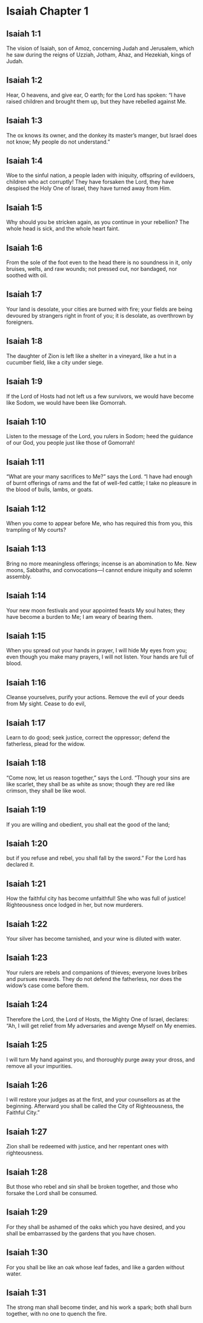 # Isaiah Chapter 1

## Isaiah 1:1

The vision of Isaiah, son of Amoz, concerning Judah and Jerusalem, which he saw during the reigns of Uzziah, Jotham, Ahaz, and Hezekiah, kings of Judah.

## Isaiah 1:2

Hear, O heavens, and give ear, O earth; for the Lord has spoken: “I have raised children and brought them up, but they have rebelled against Me.

## Isaiah 1:3

The ox knows its owner, and the donkey its master’s manger, but Israel does not know; My people do not understand.”

## Isaiah 1:4

Woe to the sinful nation, a people laden with iniquity, offspring of evildoers, children who act corruptly! They have forsaken the Lord, they have despised the Holy One of Israel, they have turned away from Him.

## Isaiah 1:5

Why should you be stricken again, as you continue in your rebellion? The whole head is sick, and the whole heart faint.

## Isaiah 1:6

From the sole of the foot even to the head there is no soundness in it, only bruises, welts, and raw wounds; not pressed out, nor bandaged, nor soothed with oil.

## Isaiah 1:7

Your land is desolate, your cities are burned with fire; your fields are being devoured by strangers right in front of you; it is desolate, as overthrown by foreigners.

## Isaiah 1:8

The daughter of Zion is left like a shelter in a vineyard, like a hut in a cucumber field, like a city under siege.

## Isaiah 1:9

If the Lord of Hosts had not left us a few survivors, we would have become like Sodom, we would have been like Gomorrah.

## Isaiah 1:10

Listen to the message of the Lord, you rulers in Sodom; heed the guidance of our God, you people just like those of Gomorrah!

## Isaiah 1:11

“What are your many sacrifices to Me?” says the Lord. “I have had enough of burnt offerings of rams and the fat of well-fed cattle; I take no pleasure in the blood of bulls, lambs, or goats.

## Isaiah 1:12

When you come to appear before Me, who has required this from you, this trampling of My courts?

## Isaiah 1:13

Bring no more meaningless offerings; incense is an abomination to Me. New moons, Sabbaths, and convocations—I cannot endure iniquity and solemn assembly.

## Isaiah 1:14

Your new moon festivals and your appointed feasts My soul hates; they have become a burden to Me; I am weary of bearing them.

## Isaiah 1:15

When you spread out your hands in prayer, I will hide My eyes from you; even though you make many prayers, I will not listen. Your hands are full of blood.

## Isaiah 1:16

Cleanse yourselves, purify your actions. Remove the evil of your deeds from My sight. Cease to do evil,

## Isaiah 1:17

Learn to do good; seek justice, correct the oppressor; defend the fatherless, plead for the widow.

## Isaiah 1:18

“Come now, let us reason together,” says the Lord. “Though your sins are like scarlet, they shall be as white as snow; though they are red like crimson, they shall be like wool.

## Isaiah 1:19

If you are willing and obedient, you shall eat the good of the land;

## Isaiah 1:20

but if you refuse and rebel, you shall fall by the sword.” For the Lord has declared it.

## Isaiah 1:21

How the faithful city has become unfaithful! She who was full of justice! Righteousness once lodged in her, but now murderers.

## Isaiah 1:22

Your silver has become tarnished, and your wine is diluted with water.

## Isaiah 1:23

Your rulers are rebels and companions of thieves; everyone loves bribes and pursues rewards. They do not defend the fatherless, nor does the widow’s case come before them.

## Isaiah 1:24

Therefore the Lord, the Lord of Hosts, the Mighty One of Israel, declares: “Ah, I will get relief from My adversaries and avenge Myself on My enemies.

## Isaiah 1:25

I will turn My hand against you, and thoroughly purge away your dross, and remove all your impurities.

## Isaiah 1:26

I will restore your judges as at the first, and your counsellors as at the beginning. Afterward you shall be called the City of Righteousness, the Faithful City.”

## Isaiah 1:27

Zion shall be redeemed with justice, and her repentant ones with righteousness.

## Isaiah 1:28

But those who rebel and sin shall be broken together, and those who forsake the Lord shall be consumed.

## Isaiah 1:29

For they shall be ashamed of the oaks which you have desired, and you shall be embarrassed by the gardens that you have chosen.

## Isaiah 1:30

For you shall be like an oak whose leaf fades, and like a garden without water.

## Isaiah 1:31

The strong man shall become tinder, and his work a spark; both shall burn together, with no one to quench the fire.
